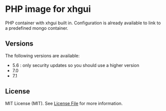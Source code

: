 PHP image for xhgui
===================

PHP container with xhgui built in. Configuration is already available to link
to a predefined mongo container.

Versions
--------

The following versions are available:
- 5.6 : only security updates so you should use a higher version
- 7.0
- 7.1

License
-------

MIT License (MIT). See [License File](LICENSE.md) for more information.
